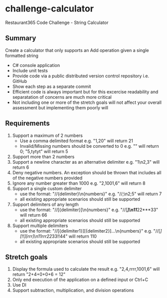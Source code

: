 # challenge-calculator
Restaurant365 Code Challenge - String Calculator

## Summary
Create a calculator that only supports an Add operation given a single formatted string

* C# console application
* Include unit tests
* Provide code via a public distributed version control repository i.e. GitHub
* Show each step as a separate commit
* Efficient code is always important but for this excercise readability and separatation of concerns are much more critical
* Not including one or more of the stretch goals will not affect your overall assessment but implementing them poorly will

## Requirements
1. Support a maximum of 2 numbers
	* Use a comma delimited format e.g. "1,20" will return 21
	* Invalid/Missing numbers should be converted to 0 e.g. "" will return 0; "5,tytyt" will return 5
2. Support more than 2 numbers
3. Support a newline character as an alternative delimiter e.g. "1\n2,3" will return 6 
4. Deny negative numbers. An exception should be thrown that includes all of the negative numbers provided
5. Ignore any number greater than 1000 e.g. "2,1001,6" will return 8
6. Support a single custom delimiter
	* use the format: "//{delimiter}\n{numbers}" e.g. "//;\n2;5" will return 7
	* all existing appropriate scenarios should still be supported
7. Support delimiters of any length
	* use the format: "//[{delimiter}]\n{numbers}" e.g. "//[***]\n11***22***33" will return 66
	* all existing appropriate scenarios should still be supported
8. Support multiple delimiters
	* use the format: "//[{delimiter1}][{delimiter2}]...\n{numbers}" e.g. "//[*][!!][rrr]\n11rrr22*33!!44" will return 110
	* all existing appropriate scenarios should still be supported

## Stretch goals
1. Display the formula used to calculate the result e.g. "2,4,rrrr,1001,6" will return "2+4+0+0+6 = 12" 
2. Only end execution of the application on a defined input or Ctrl+C
3. Use DI
4. Support subtraction, multiplication, and division operations
